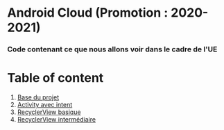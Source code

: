 # Android Cloud (Promotion : 2020-2021)

### Code contenant ce que nous allons voir dans le cadre de l'UE

# Table of content
1. [Base du projet](#86f271de55afbbe4e99d238bebbe961cc3da3e96)
2. [Activity avec intent]()
3. [RecyclerView basique]()
4. [RecyclerView intermédiaire]()

